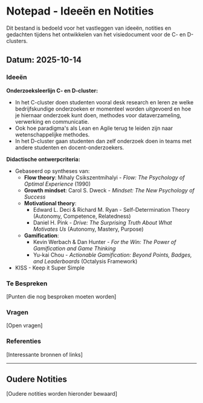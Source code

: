 # Notepad - Ideeën en Notities

Dit bestand is bedoeld voor het vastleggen van ideeën, notities en gedachten tijdens het ontwikkelen van het visiedocument voor de C- en D-clusters.

## Datum: 2025-10-14

### Ideeën

**Onderzoeksleerlijn C- en D-cluster:**
- In het C-cluster doen studenten vooral desk research en leren ze welke bedrijfskundige onderzoeken er momenteel worden uitgevoerd en hoe je hiernaar onderzoek kunt doen, methodes voor dataverzameling, verwerking en communicatie.
- Ook hoe paradigma's als Lean en Agile terug te leiden zijn naar wetenschappelijke methodes.
- In het D-cluster gaan studenten dan zelf onderzoek doen in teams met andere studenten en docent-onderzoekers.

**Didactische ontwerpcriteria:**
- Gebaseerd op syntheses van:
  - **Flow theory**: Mihaly Csikszentmihalyi - *Flow: The Psychology of Optimal Experience* (1990)
  - **Growth mindset**: Carol S. Dweck - *Mindset: The New Psychology of Success*
  - **Motivational theory**:
    - Edward L. Deci & Richard M. Ryan - Self-Determination Theory (Autonomy, Competence, Relatedness)
    - Daniel H. Pink - *Drive: The Surprising Truth About What Motivates Us* (Autonomy, Mastery, Purpose)
  - **Gamification**:
    - Kevin Werbach & Dan Hunter - *For the Win: The Power of Gamification and Game Thinking*
    - Yu-kai Chou - *Actionable Gamification: Beyond Points, Badges, and Leaderboards* (Octalysis Framework)
- KISS - Keep it Super Simple

### Te Bespreken

[Punten die nog besproken moeten worden]

### Vragen

[Open vragen]

### Referenties

[Interessante bronnen of links]

---

## Oudere Notities

[Oudere notities worden hieronder bewaard]
